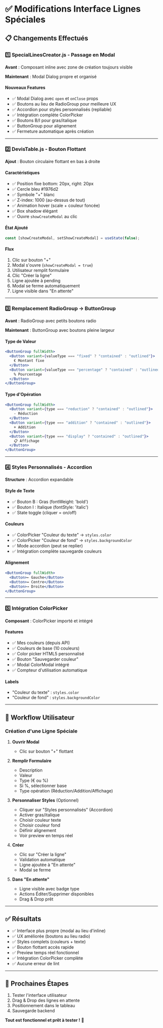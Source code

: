 # ✅ Modifications Interface Lignes Spéciales

## 📋 **Changements Effectués**

### **1️⃣ SpecialLinesCreator.js - Passage en Modal**

**Avant** : Composant inline avec zone de création toujours visible

**Maintenant** : Modal Dialog propre et organisé

#### **Nouveaux Features**
- ✅ Modal Dialog avec `open` et `onClose` props
- ✅ Boutons au lieu de RadioGroup pour meilleure UX
- ✅ Accordion pour styles personnalisés (repliable)
- ✅ Intégration complète ColorPicker
- ✅ Boutons B/I pour gras/italique
- ✅ ButtonGroup pour alignement
- ✅ Fermeture automatique après création

---

### **2️⃣ DevisTable.js - Bouton Flottant**

**Ajout** : Bouton circulaire flottant en bas à droite

#### **Caractéristiques**
- ✅ Position fixe bottom: 20px, right: 20px
- ✅ Cercle bleu #1976d2
- ✅ Symbole "+" blanc
- ✅ Z-index: 1000 (au-dessus de tout)
- ✅ Animation hover (scale + couleur foncée)
- ✅ Box shadow élégant
- ✅ Ouvre `showCreateModal` au clic

#### **État Ajouté**
```javascript
const [showCreateModal, setShowCreateModal] = useState(false);
```

#### **Flux**
1. Clic sur bouton "+"
2. Modal s'ouvre (`showCreateModal = true`)
3. Utilisateur remplit formulaire
4. Clic "Créer la ligne"
5. Ligne ajoutée à pending
6. Modal se ferme automatiquement
7. Ligne visible dans "En attente"

---

### **3️⃣ Remplacement RadioGroup → ButtonGroup**

**Avant** : RadioGroup avec petits boutons radio

**Maintenant** : ButtonGroup avec boutons pleine largeur

#### **Type de Valeur**
```jsx
<ButtonGroup fullWidth>
  <Button variant={valueType === "fixed" ? "contained" : "outlined"}>
    € Montant fixe
  </Button>
  <Button variant={valueType === "percentage" ? "contained" : "outlined"}>
    % Pourcentage
  </Button>
</ButtonGroup>
```

#### **Type d'Opération**
```jsx
<ButtonGroup fullWidth>
  <Button variant={type === "reduction" ? "contained" : "outlined"}>
    - Réduction
  </Button>
  <Button variant={type === "addition" ? "contained" : "outlined"}>
    + Addition
  </Button>
  <Button variant={type === "display" ? "contained" : "outlined"}>
    📋 Affichage
  </Button>
</ButtonGroup>
```

---

### **4️⃣ Styles Personnalisés - Accordion**

**Structure** : Accordion expandable

#### **Style de Texte**
- ✅ Bouton B : Gras (fontWeight: 'bold')
- ✅ Bouton I : Italique (fontStyle: 'italic')
- ✅ State toggle (cliquer = on/off)

#### **Couleurs**
- ✅ ColorPicker "Couleur du texte" → `styles.color`
- ✅ ColorPicker "Couleur de fond" → `styles.backgroundColor`
- ✅ Mode accordion (peut se replier)
- ✅ Intégration complète sauvegarde couleurs

#### **Alignement**
```jsx
<ButtonGroup fullWidth>
  <Button>← Gauche</Button>
  <Button>↔ Centre</Button>
  <Button>→ Droite</Button>
</ButtonGroup>
```

---

### **5️⃣ Intégration ColorPicker**

**Composant** : ColorPicker importé et intégré

#### **Features**
- ✅ Mes couleurs (depuis API)
- ✅ Couleurs de base (10 couleurs)
- ✅ Color picker HTML5 personnalisé
- ✅ Bouton "Sauvegarder couleur"
- ✅ Modal ColorModal intégré
- ✅ Compteur d'utilisation automatique

#### **Labels**
- "Couleur du texte" : `styles.color`
- "Couleur de fond" : `styles.backgroundColor`

---

## 🎯 **Workflow Utilisateur**

### **Création d'une Ligne Spéciale**

1. **Ouvrir Modal**
   - Clic sur bouton "+" flottant

2. **Remplir Formulaire**
   - Description
   - Valeur
   - Type (€ ou %)
   - Si %, sélectionner base
   - Type opération (Réduction/Addition/Affichage)

3. **Personnaliser Styles** (Optionnel)
   - Cliquer sur "Styles personnalisés" (Accordion)
   - Activer gras/italique
   - Choisir couleur texte
   - Choisir couleur fond
   - Définir alignement
   - Voir preview en temps réel

4. **Créer**
   - Clic sur "Créer la ligne"
   - Validation automatique
   - Ligne ajoutée à "En attente"
   - Modal se ferme

5. **Dans "En attente"**
   - Ligne visible avec badge type
   - Actions Éditer/Supprimer disponibles
   - Drag & Drop prêt

---

## ✅ **Résultats**

- ✅ Interface plus propre (modal au lieu d'inline)
- ✅ UX améliorée (boutons au lieu radio)
- ✅ Styles complets (couleurs + texte)
- ✅ Bouton flottant accès rapide
- ✅ Preview temps réel fonctionnel
- ✅ Intégration ColorPicker complète
- ✅ Aucune erreur de lint

---

## 🚀 **Prochaines Étapes**

1. Tester l'interface utilisateur
2. Drag & Drop des lignes en attente
3. Positionnement dans le tableau
4. Sauvegarde backend

**Tout est fonctionnel et prêt à tester !** 🎉

